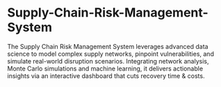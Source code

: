 # Supply-Chain-Risk-Management-System
The Supply Chain Risk Management System leverages advanced data science to model complex supply networks, pinpoint vulnerabilities, and simulate real-world disruption scenarios. Integrating network analysis, Monte Carlo simulations and machine learning, it delivers actionable insights via an interactive dashboard that cuts recovery time &amp; costs. 
